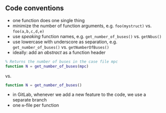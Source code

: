 ## Code conventions
- one function does one single thing
- minimize the number of function arguments, e.g. `foo(mystruct)` vs. `foo(a,b,c,d,e)`
- use *speaking* function names, e.g. `get_number_of_buses()` vs. `getNbus()`
- use lowercase with underscore as separation, e.g. `get_number_of_buses()` vs. `getNumberOfBuses()`
- ideally: add an *abstract* as a function header
```matlab
% Returns the number of buses in the case file mpc
function N = get_number_of_buses(mpc)
```

vs.

```matlab
function N = get_number_of_buses()
```
- in GitLab, whenever we add a new feature to the code, we use a separate branch
- one `m`-file per function
